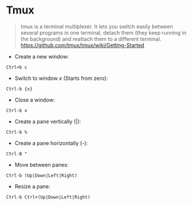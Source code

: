 # Tmux
> tmux is a terminal multiplexer. 
> It lets you switch easily between several programs in one terminal, detach them (they keep running in the background) and reattach them to a different terminal.
> https://github.com/tmux/tmux/wiki/Getting-Started

- Create a new window:

`Ctrl+b c`

- Switch to window *x* (Starts from zero):

`Ctrl-b {x}`

- Close a window:

`Ctrl-b x`

- Create a pane vertically (|):

`Ctrl-b %`

- Create a pane horizontally (-):

`Ctrl-B "`

- Move between panes:

`Ctrl-b (Up|Down|Left|Right)`

- Resize a pane:

`Ctrl-b Ctrl+(Up|Down|Left|Right)`
